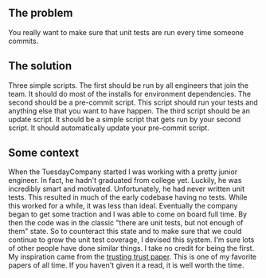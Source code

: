 ## The problem
You really want to make sure that unit tests are run every time someone commits.


## The solution
Three simple scripts.
The first should be run by all engineers that join the team.
It should do most of the installs for environment dependencies.
The second should be a pre-commit script.
This script should run your tests and anything else that you want to have happen.
The third script should be an update script.
It should be a simple script that gets run by your second script.
It should automatically update your pre-commit script.


## Some context
When the TuesdayCompany started I was working with a pretty junior engineer.
In fact, he hadn't graduated from college yet.
Luckily, he was incredibly smart and motivated.
Unfortunately, he had never written unit tests.
This resulted in much of the early codebase having no tests.
While this worked for a while, it was less than ideal.
Eventually the company began to get some traction and I was able to come on board full time.
By then the code was in the classic "there are unit tests, but not enough of them" state.
So to counteract this state and to make sure that we could continue to grow the unit test coverage, I devised this system.
I'm sure lots of other people have done similar things.
I take no credit for being the first.
My inspiration came from the [trusting trust paper](https://www.archive.ece.cmu.edu/~ganger/712.fall02/papers/p761-thompson.pdf).
This is one of my favorite papers of all time.
If you haven't given it a read, it is well worth the time.
